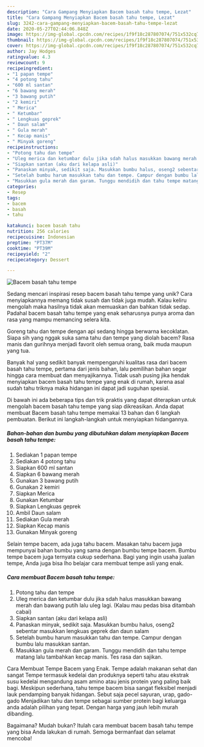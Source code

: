 ```yaml
---
description: "Cara Gampang Menyiapkan Bacem basah tahu tempe, Lezat"
title: "Cara Gampang Menyiapkan Bacem basah tahu tempe, Lezat"
slug: 3242-cara-gampang-menyiapkan-bacem-basah-tahu-tempe-lezat
date: 2020-05-27T02:44:06.848Z
image: https://img-global.cpcdn.com/recipes/1f9f18c287807074/751x532cq70/bacem-basah-tahu-tempe-foto-resep-utama.jpg
thumbnail: https://img-global.cpcdn.com/recipes/1f9f18c287807074/751x532cq70/bacem-basah-tahu-tempe-foto-resep-utama.jpg
cover: https://img-global.cpcdn.com/recipes/1f9f18c287807074/751x532cq70/bacem-basah-tahu-tempe-foto-resep-utama.jpg
author: Jay Hodges
ratingvalue: 4.3
reviewcount: 9
recipeingredient:
- "1 papan tempe"
- "4 potong tahu"
- "600 ml santan"
- "6 bawang merah"
- "3 bawang putih"
- "2 kemiri"
- " Merica"
- " Ketumbar"
- " Lengkuas geprek"
- " Daun salam"
- " Gula merah"
- " Kecap manis"
- " Minyak goreng"
recipeinstructions:
- "Potong tahu dan tempe"
- "Uleg merica dan ketumbar dulu jika sdah halus masukkan bawang merah dan bawang putih lalu uleg lagi. (Kalau mau pedas bisa ditambah cabai)"
- "Siapkan santan (aku dari kelapa asli)"
- "Panaskan minyak, sedikit saja. Masukkan bumbu halus, oseng2 sebentar masukkan lengkuas geprek dan daun salam"
- "Setelah bumbu harum masukkan tahu dan tempe. Campur dengan bumbu lalu masukkan santan."
- "Masukkan gula merah dan garam. Tunggu mendidih dan tahu tempe matang lalu tambahkan kecap manis. Tes rasa dan sajikan."
categories:
- Resep
tags:
- bacem
- basah
- tahu

katakunci: bacem basah tahu 
nutrition: 256 calories
recipecuisine: Indonesian
preptime: "PT37M"
cooktime: "PT39M"
recipeyield: "2"
recipecategory: Dessert

---
```



![Bacem basah tahu tempe](https://img-global.cpcdn.com/recipes/1f9f18c287807074/751x532cq70/bacem-basah-tahu-tempe-foto-resep-utama.jpg)

Sedang mencari inspirasi resep bacem basah tahu tempe yang unik? Cara menyiapkannya memang tidak susah dan tidak juga mudah. Kalau keliru mengolah maka hasilnya tidak akan memuaskan dan bahkan tidak sedap. Padahal bacem basah tahu tempe yang enak seharusnya punya aroma dan rasa yang mampu memancing selera kita.

Goreng tahu dan tempe dengan api sedang hingga berwarna kecoklatan. Siapa sih yang nggak suka sama tahu dan tempe yang diolah bacem? Rasa manis dan gurihnya menjadi favorit oleh semua orang, baik muda maupun yang tua.

Banyak hal yang sedikit banyak mempengaruhi kualitas rasa dari bacem basah tahu tempe, pertama dari jenis bahan, lalu pemilihan bahan segar hingga cara membuat dan menyajikannya. Tidak usah pusing jika hendak menyiapkan bacem basah tahu tempe yang enak di rumah, karena asal sudah tahu triknya maka hidangan ini dapat jadi suguhan spesial.


Di bawah ini ada beberapa tips dan trik praktis yang dapat diterapkan untuk mengolah bacem basah tahu tempe yang siap dikreasikan. Anda dapat membuat Bacem basah tahu tempe memakai 13 bahan dan 6 langkah pembuatan. Berikut ini langkah-langkah untuk menyiapkan hidangannya.

<!--inarticleads1-->

##### Bahan-bahan dan bumbu yang dibutuhkan dalam menyiapkan Bacem basah tahu tempe:

1. Sediakan 1 papan tempe
1. Sediakan 4 potong tahu
1. Siapkan 600 ml santan
1. Siapkan 6 bawang merah
1. Gunakan 3 bawang putih
1. Gunakan 2 kemiri
1. Siapkan  Merica
1. Gunakan  Ketumbar
1. Siapkan  Lengkuas geprek
1. Ambil  Daun salam
1. Sediakan  Gula merah
1. Siapkan  Kecap manis
1. Gunakan  Minyak goreng


Selain tempe bacem, ada juga tahu bacem. Masakan tahu bacem juga mempunyai bahan bumbu yang sama dengan bumbu tempe bacem. Bumbu tempe bacem juga ternyata cukup sederhana. Bagi yang ingin usaha jualan tempe, Anda juga bisa lho belajar cara membuat tempe asli yang enak. 

<!--inarticleads2-->

##### Cara membuat Bacem basah tahu tempe:

1. Potong tahu dan tempe
1. Uleg merica dan ketumbar dulu jika sdah halus masukkan bawang merah dan bawang putih lalu uleg lagi. (Kalau mau pedas bisa ditambah cabai)
1. Siapkan santan (aku dari kelapa asli)
1. Panaskan minyak, sedikit saja. Masukkan bumbu halus, oseng2 sebentar masukkan lengkuas geprek dan daun salam
1. Setelah bumbu harum masukkan tahu dan tempe. Campur dengan bumbu lalu masukkan santan.
1. Masukkan gula merah dan garam. Tunggu mendidih dan tahu tempe matang lalu tambahkan kecap manis. Tes rasa dan sajikan.


Cara Membuat Tempe Bacem yang Enak. Tempe adalah makanan sehat dan sangat Tempe termasuk kedelai dan produknya seperti tahu atau ekstrak susu kedelai mengandung asam amino atau jenis protein yang paling baik bagi. Meskipun sederhana, tahu tempe bacem bisa sangat fleksibel menjadi lauk pendamping banyak hidangan. Sebut saja pecel sayuran, urap, gado-gado Menjadikan tahu dan tempe sebagai sumber protein bagi keluarga anda adalah pilihan yang tepat. Dengan harga yang jauh lebih murah dibanding. 

Bagaimana? Mudah bukan? Itulah cara membuat bacem basah tahu tempe yang bisa Anda lakukan di rumah. Semoga bermanfaat dan selamat mencoba!
